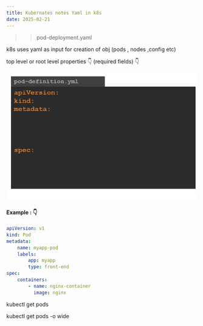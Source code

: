 ```yaml
---
title: Kubernates notes Yaml in k8s
date: 2025-02-21
---
```



>>pod-deployment.yaml

k8s uses yaml as input for creation of obj (pods , nodes ,config etc)

top level or root level properties 👇
(required fields) 👇

![alt text](Pastedimage20250211004439.png)


#### Example : 👇

```yaml
apiVersion: v1
kind: Pod 
metadata: 
	name: myapp-pod
	labels:
		app: myapp
		type: front-end
spec:
	containers:
		- name: nginx-container
		  image: nginx
```



kubectl get pods

kubectl get pods -o wide


